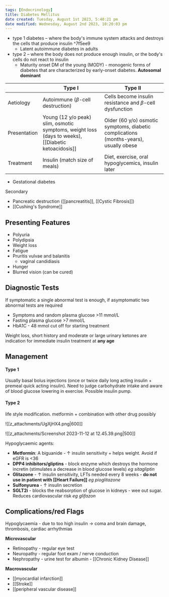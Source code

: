 ```yaml
---
tags: [Endocrinology]
title: Diabetes Mellitus
date created: Tuesday, August 1st 2023, 5:40:21 pm
date modified: Wednesday, August 2nd 2023, 10:20:03 pm
---
```


- type 1 diabetes – where the body's immune system attacks and destroys the cells that produce insulin ^7f5ee9
  - Latent autoimmune diabetes in adults
- type 2 – where the body does not produce enough insulin, or the body's cells do not react to insulin
  - Maturity onset DM of the young (MODY) - monogenic forms of diabetes that are characterized by early-onset diabetes. **Autosomal dominant**

|              | Type I                                                                                             | Type II                                                                               |
| ------------ | -------------------------------------------------------------------------------------------------- | ------------------------------------------------------------------------------------- |
| Aetiology    | Autoimmune ($\beta$-cell destruction)                                                              | Cells become insulin resistance and $\beta$-cell dysfunction                          |
| Presentation | Young (12 y/o peak) slim, osmotic symptoms, weight loss (days to weeks), [[Diabetic ketoacidosis]] | Older (60 y/o) osmotic symptoms, diabetic complications (months-years), usually obese |
| Treatment    | Insulin (match size of meals)                                                                      | Diet, exercise, oral hypoglycemics, insulin later                                                                                      |

- Gestational diabetes

Secondary

- Pancreatic destruction ([[pancreatitis]], [[Cystic Fibrosis]])
- [[Cushing's Syndrome]]

## Presenting Features

- Polyuria
- Polydipsia
- Weight loss
- Fatigue
- Pruritis vulvae and balanitis
  - vaginal candidiasis
- Hunger
- Blurred vision (can be cured)

## Diagnostic Tests

If symptomatic a single abnormal test is enough, if asymptomatic two abnormal tests are required

- Symptoms and random plasma glucose >11 mmol/L
- Fasting plasma glucose >7 mmol/L
- HbA1C - 48 mmol cut off for starting treatment

Weight loss, short history and moderate or large urinary ketones are indication for immediate insulin treatment at **any age**

## Management

#### Type 1
Usually basal bolus injections (once or twice daily long acting insulin + premeal quick acting insulin). Need to judge carbohydrate intake and aware of blood glucose lowering in exercise. Possible insulin pump.

#### Type 2
life style modification. metformin + combination with other drug possibly

![[z_attachments/UgXjHX4.png|600]]

![[z_attachments/Screenshot 2023-11-12 at 12.45.39.png|500]]

Hypoglycaemic agents:

- **Metformin**: A biguanide - $\uparrow$ insulin sensitivity + helps weight. Avoid if eGFR is <36
- **DPP4 inhibitors/gliptins** - block enzyme which destroys the hormone incretin (stimulates a decrease in blood glucose levels) _eg sitagliptin_
- **Glitazone** - $\uparrow$ insulin sensitivity, LFTs needed every 8 weeks - **do not use in patient with [[Heart Failure]]** _eg pioglitazone_
- **Sulfonyurea** - $\uparrow$ insulin secretion
- **SGLT2i** - blocks the reabsorption of glucose in kidneys - wee out sugar. Reduces cardiovascular risk _eg glifazon_


## Complications/red Flags

Hypoglycaemia - due to too high insulin -> coma and brain damage, thrombosis, cardiac arrhythmias

**Microvascular**

- Retinopathy - regular eye test
- Neuropathy - regular foot exam / nerve conduction
- Nephropathy - urine test for albumin - [[Chronic Kidney Disease]]

**Macrovascular**

- [[myocardial infarction]]
- [[Stroke]]
- [[peripheral vascular disease]]
